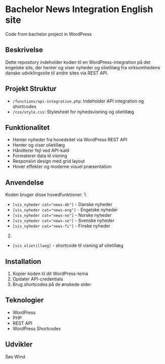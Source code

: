 # Bachelor News Integration English site
Code from bachelor project in WordPress

## Beskrivelse
Dette repository indeholder koden til en WordPress-integration på det engelske site, der henter og viser nyheder og olietillæg fra virksomhedens danske udviklingssite til andre sites via REST API.

## Projekt Struktur
- `/functions/api-integration.php`: Indeholder API integration og shortcodes
- `/css/style.css`: Stylesheet for nyhedsvisning og olietillæg

## Funktionalitet
- Henter nyheder fra hovedsitet via WordPress REST API
- Henter og viser olietillæg
- Håndterer fejl ved API-kald
- Formaterer data til visning
- Responsivt design med grid layout
- Hover effekter og moderne visuel præsentation

## Anvendelse
Koden bruger disse hovedfunktioner:
1.
- `[vis_nyheder cat="news-dk"]` - Danske nyheder
- `[vis_nyheder cat="news-eng"]` - Engelske nyheder
- `[vis_nyheder cat="news-no"]` - Norske nyheder
- `[vis_nyheder cat="news-se"]` - Svenske nyheder
- `[vis_nyheder cat="news-fi"]` - Finske nyheder
2.
-  `[vis_olietillaeg]` - shortcode til visning af olietillæg

## Installation
1. Kopier koden til dit WordPress-tema
2. Opdater API-credentials
3. Brug shortcodes på de ønskede sider

## Teknologier
- WordPress
- PHP
- REST API
- WordPress Shortcodes

## Udvikler
Søs Wind
